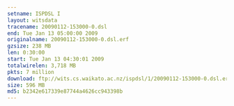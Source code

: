 ```yaml
---
setname: ISPDSL I
layout: witsdata
tracename: 20090112-153000-0.dsl
end: Tue Jan 13 05:00:00 2009
originalname: 20090112-153000-0.dsl.erf
gzsize: 238 MB
len: 0:30:00
start: Tue Jan 13 04:30:01 2009
totalwirelen: 3,718 MB
pkts: 7 million
download: ftp://wits.cs.waikato.ac.nz/ispdsl/1/20090112-153000-0.dsl.erf.gz
size: 596 MB
md5: b2342e617339e87744a4626cc943398b
---
```

